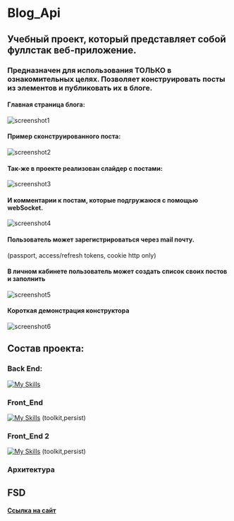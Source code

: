 # Blog_Api
## Учебный проект, который представляет собой фуллстак веб-приложение.
### Предназначен для использования ТОЛЬКО в ознакомительных целях. Позволяет конструировать посты из элементов и публиковать их в блоге.
#### Главная страница блога:
![screenshot1](https://github.com/user-attachments/assets/b9c05e05-c309-4085-9f98-b0c02cb238a2)
#### Пример сконструированного поста:
![screenshot2](https://github.com/user-attachments/assets/5af27f15-fea5-4329-a7f8-a35a2d6bae6a)
#### Так-же в проекте реализован слайдер с постами:
![screenshot3](https://github.com/user-attachments/assets/6268f50b-c524-44fa-99fc-e9b207a0760d)
#### И комментарии к постам, которые подгружаюся с помощью webSocket.
![screenshot4](https://github.com/user-attachments/assets/b670deec-fe37-491f-9121-327ec8d7626c)
#### Пользователь может зарегистрироваться через mail почту.
(passport, access/refresh tokens, cookie http only)
#### В личном кабинете пользователь может создать список своих постов и заполнить
![screenshot5](https://github.com/user-attachments/assets/7d80702d-39b8-406b-aee6-68b7b7e53ef6)
#### Короткая демонстрация конструктора
![screenshot6](https://github.com/user-attachments/assets/f3b62a45-02b4-4413-b2fe-f3dce41d67b9)
## Состав проекта: 
### Back End:
[![My Skills](https://skillicons.dev/icons?i=nodejs,express,postgresql,prisma)](https://skillicons.dev)
### Front_End
[![My Skills](https://skillicons.dev/icons?i=react,redux)](https://skillicons.dev) (toolkit,persist)
### Front_End 2
[![My Skills](https://skillicons.dev/icons?i=react,redux)](https://skillicons.dev) (toolkit,persist)
### Архитектура 
## FSD
#### [Ссылка на сайт](https://blogapifront.netlify.app/)
